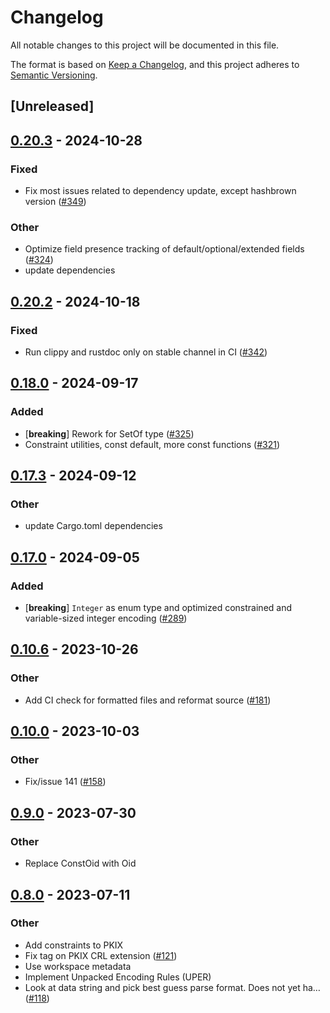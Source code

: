 # Changelog
All notable changes to this project will be documented in this file.

The format is based on [Keep a Changelog](https://keepachangelog.com/en/1.0.0/),
and this project adheres to [Semantic Versioning](https://semver.org/spec/v2.0.0.html).

## [Unreleased]

## [0.20.3](https://github.com/librasn/rasn/compare/rasn-pkix-v0.20.2...rasn-pkix-v0.20.3) - 2024-10-28

### Fixed

- Fix most issues related to dependency update, except hashbrown version ([#349](https://github.com/librasn/rasn/pull/349))

### Other

- Optimize field presence tracking of default/optional/extended fields ([#324](https://github.com/librasn/rasn/pull/324))
- update dependencies

## [0.20.2](https://github.com/librasn/rasn/compare/rasn-pkix-v0.20.1...rasn-pkix-v0.20.2) - 2024-10-18

### Fixed

- Run clippy and rustdoc only on stable channel in CI ([#342](https://github.com/librasn/rasn/pull/342))

## [0.18.0](https://github.com/librasn/rasn/compare/rasn-pkix-v0.17.3...rasn-pkix-v0.18.0) - 2024-09-17

### Added

- [**breaking**] Rework for SetOf type ([#325](https://github.com/librasn/rasn/pull/325))
- Constraint utilities, const default, more const functions ([#321](https://github.com/librasn/rasn/pull/321))

## [0.17.3](https://github.com/librasn/rasn/compare/rasn-pkix-v0.17.2...rasn-pkix-v0.17.3) - 2024-09-12

### Other

- update Cargo.toml dependencies

## [0.17.0](https://github.com/librasn/rasn/compare/rasn-pkix-v0.16.6...rasn-pkix-v0.17.0) - 2024-09-05

### Added
- [**breaking**] `Integer` as enum type and optimized constrained and variable-sized integer encoding ([#289](https://github.com/librasn/rasn/pull/289))

## [0.10.6](https://github.com/XAMPPRocky/rasn/compare/rasn-pkix-v0.10.5...rasn-pkix-v0.10.6) - 2023-10-26

### Other
- Add CI check for formatted files and reformat source ([#181](https://github.com/XAMPPRocky/rasn/pull/181))

## [0.10.0](https://github.com/XAMPPRocky/rasn/compare/rasn-pkix-v0.9.5...rasn-pkix-v0.10.0) - 2023-10-03

### Other
- Fix/issue 141 ([#158](https://github.com/XAMPPRocky/rasn/pull/158))

## [0.9.0](https://github.com/XAMPPRocky/rasn/compare/rasn-pkix-v0.8.2...rasn-pkix-v0.9.0) - 2023-07-30

### Other
- Replace ConstOid with Oid

## [0.8.0](https://github.com/XAMPPRocky/rasn/compare/rasn-pkix-v0.7.0...rasn-pkix-v0.8.0) - 2023-07-11

### Other
- Add constraints to PKIX
- Fix tag on PKIX CRL extension ([#121](https://github.com/XAMPPRocky/rasn/pull/121))
- Use workspace metadata
- Implement Unpacked Encoding Rules (UPER)
- Look at data string and pick best guess parse format. Does not yet ha… ([#118](https://github.com/XAMPPRocky/rasn/pull/118))

